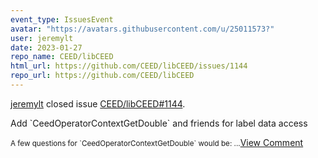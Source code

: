 ```yaml
---
event_type: IssuesEvent
avatar: "https://avatars.githubusercontent.com/u/25011573?"
user: jeremylt
date: 2023-01-27
repo_name: CEED/libCEED
html_url: https://github.com/CEED/libCEED/issues/1144
repo_url: https://github.com/CEED/libCEED
---
```


<a href='https://github.com/jeremylt' target='_blank'>jeremylt</a> closed issue <a href='https://github.com/CEED/libCEED/issues/1144' target='_blank'>CEED/libCEED#1144</a>.

<p>Add `CeedOperatorContextGetDouble` and friends for label data access</p><small>A few questions for `CeedOperatorContextGetDouble` would be:...</small><a href='https://github.com/CEED/libCEED/issues/1144' target='_blank'>View Comment</a>